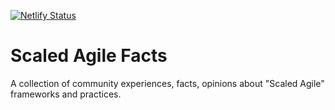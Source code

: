 [![Netlify Status](https://api.netlify.com/api/v1/badges/8a4bb739-433a-4988-b509-aeb5130a3343/deploy-status)](https://app.netlify.com/sites/scaled-agile-facts/deploys)

# Scaled Agile Facts

A collection of community experiences, facts, opinions about "Scaled Agile" frameworks and practices.
